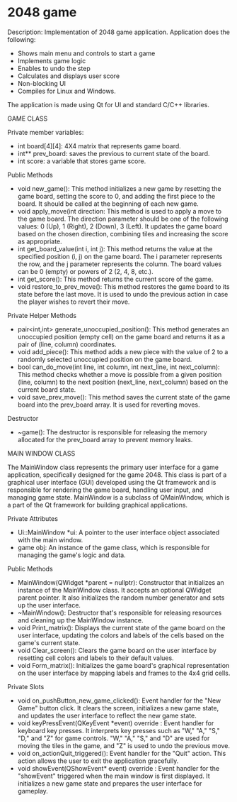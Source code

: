 # 2048 game

Description:
Implementation of 2048 game application.
Application does the following:
- Shows main menu and controls to start a game
- Implements game logic
- Enables to undo the step
- Calculates and displays user score
- Non-blocking UI
- Compiles for Linux and Windows.

 The application is made using Qt for UI and standard C/C++ libraries.


GAME CLASS

Private member variables:
- int board[4][4]: 4X4 matrix that represents game board.
- int** prev_board: saves the previous to current state of the board.
- int score: a variable that stores game score.

Public Methods
- void new_game(): This method initializes a new game by resetting the game board, setting the score to 0, and adding the first piece to the board. It should be called at the beginning of each new game.
- void apply_move(int direction: This method is used to apply a move to the game board. The direction parameter should be one of the following values:
 0 (Up), 1 (Right), 2 (Down), 3 (Left). It updates the game board based on the chosen direction, combining tiles and increasing the score as appropriate.
- int get_board_value(int i, int j): This method returns the value at the specified position (i, j) on the game board. The i parameter represents the row, and the j parameter represents the column. The board values can be 0 (empty) or powers of 2 (2, 4, 8, etc.).
- int get_score(): This method returns the current score of the game.
- void restore_to_prev_move(): This method restores the game board to its state before the last move. It is used to undo the previous action in case the player wishes to revert their move.

Private Helper Methods
- pair<int,int> generate_unoccupied_position(): This method generates an unoccupied position (empty cell) on the game board and returns it as a pair of (line, column) coordinates.
- void add_piece(): This method adds a new piece with the value of 2 to a randomly selected unoccupied position on the game board.
- bool can_do_move(int line, int column, int next_line, int next_column): This method checks whether a move is possible from a given position (line, column) to the next position (next_line, next_column) based on the current board state.
- void save_prev_move(): This method saves the current state of the game board into the prev_board array. It is used for reverting moves.

Destructor
- ~game():  The destructor is responsible for releasing the memory allocated for the prev_board array to prevent memory leaks.


MAIN WINDOW CLASS

The MainWindow class represents the primary user interface for a game application, specifically designed for the game 2048. This class is part of a graphical user interface (GUI) developed using the Qt framework and is responsible for rendering the game board, handling user input, and managing game state. MainWindow is a subclass of QMainWindow, which is a part of the Qt framework for building graphical applications.

Private Attributes
- Ui::MainWindow *ui: A pointer to the user interface object associated with the main window.
- game obj: An instance of the game class, which is responsible for managing the game's logic and data.

Public Methods
- MainWindow(QWidget *parent = nullptr): Constructor that initializes an instance of the MainWindow class. It accepts an optional QWidget parent pointer. It also initializes the random number generator and sets up the user interface.
- ~MainWindow(): Destructor that's responsible for releasing resources and cleaning up the MainWindow instance.
- void Print_matrix(): Displays the current state of the game board on the user interface, updating the colors and labels of the cells based on the game's current state.
- void Clear_screen(): Clears the game board on the user interface by resetting cell colors and labels to their default values.
- void Form_matrix(): Initializes the game board's graphical representation on the user interface by mapping labels and frames to the 4x4 grid cells.

Private Slots
- void on_pushButton_new_game_clicked(): Event handler for the "New Game" button click. It clears the screen, initializes a new game state, and updates the user interface to reflect the new game state.
- void keyPressEvent(QKeyEvent *event) override : Event handler for keyboard key presses. It interprets key presses such as "W," "A," "S," "D," and "Z" for game controls. "W," "A," "S," and "D" are used for moving the tiles in the game, and "Z" is used to undo the previous move.
- void on_actionQuit_triggered(): Event handler for the "Quit" action. This action allows the user to exit the application gracefully.
- void showEvent(QShowEvent* event) override : Event handler for the "showEvent" triggered when the main window is first displayed. It initializes a new game state and prepares the user interface for gameplay.
